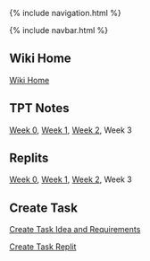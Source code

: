 {% include navigation.html %}

{% include navbar.html %}

## Wiki Home
[Wiki Home](https://github.com/David-Xie123/David-Xie123.github.io/wiki)

## TPT Notes
[Week 0](https://github.com/David-Xie123/David-Xie123.github.io/wiki/TPT-5.1-5.2-Github-Pages-Action), [Week 1](https://github.com/David-Xie123/David-Xie123.github.io/wiki/TPT-5.3-5.4-Github-Pages-Action), [Week 2](https://github.com/David-Xie123/David-Xie123.github.io/wiki/TPT-5.5-5.6-Github-Pages-Action), Week 3

## Replits
[Week 0](https://replit.com/@DavidXie123/David-Xie123githubio-2#src/menu.py), [Week 1](https://replit.com/@DavidXie123/David-Xie123githubio-3#src/week1/listsandloops.py), [Week 2](https://replit.com/@DavidXie123/David-Xie123githubio-1#src/week2/factorial.py), Week 3

## Create Task
[Create Task Idea and Requirements](https://github.com/David-Xie123/David-Xie123.github.io/wiki/Create-Task-Idea-and-Requirements)

[Create Task Replit](https://replit.com/@DavidXie123/David-Xie123githubio-4#src/numberGuessing.py)
